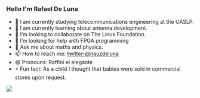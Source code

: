 ### Hello I'm Rafael De Luna

<!-- *RDLL/RDLL** is a ✨ _special_ ✨ repository because its `README.md` (this file) appears on your GitHub profile. -->

- :memo: I am currently studying telecommunications engineering at the UASLP.
- :satellite: I am currently learning about antenna development.
- 👯 I’m looking to collaborate on The Linux Foundation.
- 🤔 I’m looking for help with FPGA programming
- 💬 Ask me about maths and physics.
- 📫 How to reach me: [twitter-@nauzdeluna](https://twitter.com/nauzdeluna)
- 😄 Pronouns: Raffini el elegante
- ⚡ Fun fact: As a child I thought that babies were sold in commercial stores upon request.

<img src="https://github-readme-stats.vercel.app/api?username=rdll&&show_icons=true&title_color=ffffff&icon_color=bb2acf&text_color=daf7dc&bg_color=103050">
